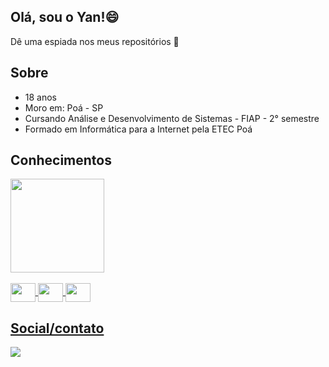 <h2> Olá, sou o Yan!😄 </h2>
<p>Dê uma espiada nos meus repositórios 👀<p/>

## Sobre
* 18 anos
* Moro em: Poá - SP
* Cursando Análise e Desenvolvimento de Sistemas - FIAP - 2° semestre
* Formado em Informática para a Internet pela ETEC Poá

## Conhecimentos
<div>
  <a href="https://github.com/YanGidorini">
  <img height="150em" src="https://github-readme-stats.vercel.app/api/top-langs/?username=YanGidorini&layout=compact&theme=vue-dark&count_private=true">
</div>
<br>
<div class="tecnologies">
  <img  align="center" height="30" width="40" src="https://cdn.jsdelivr.net/gh/devicons/devicon/icons/html5/html5-original.svg" />
  <img  align="center" height="30" width="40" src="https://cdn.jsdelivr.net/gh/devicons/devicon/icons/css3/css3-original.svg" />
  <img  align="center" height="30" width="40" src="https://cdn.jsdelivr.net/gh/devicons/devicon/icons/javascript/javascript-original.svg" />  
</div>

## Social/contato
<div class="social">
  <a href="https://www.linkedin.com/in/yan-gidorini-049978235/" target="_blank">
    <img src="https://img.shields.io/badge/LinkedIn-0077B5?style=for-the-badge&logo=linkedin&logoColor=white"/>
  </a>
</div>
